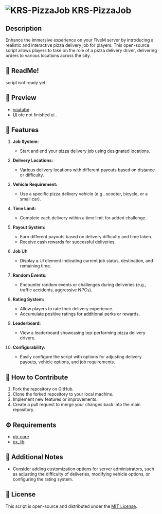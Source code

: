 # ![KRS-PizzaJob](https://media.discordapp.net/attachments/1128724459478601888/1196040740871098458/image-removebg-preview_1.png?ex=65b62ebd&is=65a3b9bd&hm=2189f3d25a3492b5bc70dcfd5d179420f884bd62259a3b46169f7032e53e6672&=&format=webp&quality=lossless&width=618&height=488) KRS-PizzaJob

## Description

Enhance the immersive experience on your FiveM server by introducing a realistic and interactive pizza delivery job for players. This open-source script allows players to take on the role of a pizza delivery driver, delivering orders to various locations across the city.
## 📖 ReadMe!
script isnt ready yet!

## 🎥 Preview
- [youtube](Soon)
- [UI](https://media.discordapp.net/attachments/1195317892103802930/1195991283261509713/image.png?ex=65b600ae&is=65a38bae&hm=34d6f822200a57a0f8f6fc5050c297869445945bbdba25ad26c52201f717c4c8&=&format=webp&quality=lossless&width=814&height=462) 
ofc not finished ui..

## 🍕 Features

1. **Job System:**
   - Start and end your pizza delivery job using designated locations.

2. **Delivery Locations:**
   - Various delivery locations with different payouts based on distance or difficulty.

3. **Vehicle Requirement:**
   - Use a specific pizza delivery vehicle (e.g., scooter, bicycle, or a small car).

4. **Time Limit:**
   - Complete each delivery within a time limit for added challenge.

5. **Payout System:**
   - Earn different payouts based on delivery difficulty and time taken.
   - Receive cash rewards for successful deliveries.

6. **Job UI:**
   - Display a UI element indicating current job status, destination, and remaining time.

7. **Random Events:**
   - Encounter random events or challenges during deliveries (e.g., traffic accidents, aggressive NPCs).

8. **Rating System:**
   - Allow players to rate their delivery experience.
   - Accumulate positive ratings for additional perks or rewards.

9. **Leaderboard:**
   - View a leaderboard showcasing top-performing pizza delivery drivers.

10. **Configurability:**
    - Easily configure the script with options for adjusting delivery payouts, vehicle options, and job requirements.

## 🚀 How to Contribute

1. Fork the repository on GitHub.
2. Clone the forked repository to your local machine.
3. Implement new features or improvements.
4. Create a pull request to merge your changes back into the main repository.

## ⚙️ Requirements

- [qb-core](https://github.com/qbcore-framework/qb-core)
- [ox_lib](https://github.com/overextended/ox_lib)

## 📝 Additional Notes

- Consider adding customization options for server administrators, such as adjusting the difficulty of deliveries, modifying vehicle options, or configuring the rating system.

## 📄 License

This script is open-source and distributed under the [MIT License](LICENSE).
